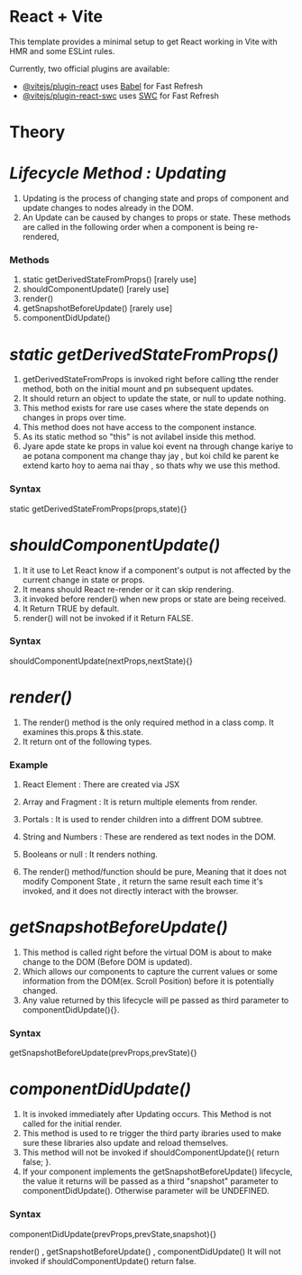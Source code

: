 # React + Vite

This template provides a minimal setup to get React working in Vite with HMR and some ESLint rules.

Currently, two official plugins are available:

- [@vitejs/plugin-react](https://github.com/vitejs/vite-plugin-react/blob/main/packages/plugin-react/README.md) uses [Babel](https://babeljs.io/) for Fast Refresh
- [@vitejs/plugin-react-swc](https://github.com/vitejs/vite-plugin-react-swc) uses [SWC](https://swc.rs/) for Fast Refresh


# Theory

# _Lifecycle Method : Updating_

1. Updating is the process of changing state and props of component and update changes to nodes already in the DOM.
2. An Update can be caused by changes to props or state. These methods are called in the following order when a component is being re-rendered,

<h3>Methods</h3>

1. static getDerivedStateFromProps() [rarely use]
2. shouldComponentUpdate() [rarely use]
3. render()
4. getSnapshotBeforeUpdate() [rarely use]
5. componentDidUpdate()

# _static getDerivedStateFromProps()_

1. getDerivedStateFromProps is invoked right before calling tthe render method, both on the initial mount and pn subsequent updates. 
2. It should return an object to update the state, or null to update nothing. 
3. This method exists for rare use cases where the state depends on changes in props over time. 
4. This method does not have access to the component instance.
5. As its static method so "this" is not avilabel inside this method.
6. Jyare apde state ke props in value koi event na through change kariye to ae potana component ma change thay jay , but koi child ke parent ke extend karto hoy to aema nai thay , so thats why we use this method.

<h3>Syntax</h3>

static getDerivedStateFromProps(props,state){}

# _shouldComponentUpdate()_

1. It it use to Let React know if a component's output is not affected by the current change in state or props.
2. It means should React re-render or it can skip rendering.
3. it invoked before render() when new props or state are being received.
4. It Return TRUE by default.
5. render() will not be invoked if it Return FALSE.

<h3>Syntax</h3>

shouldComponentUpdate(nextProps,nextState){}

# _render()_

1. The render() method is the only required method in a class comp. It examines this.props & this.state.
2. It return ont of the following types.

<h3>Example</h3>

1. React Element :  There are created via JSX
2. Array and Fragment : It is return multiple elements from render.
3. Portals : It is used to render children into a diffrent DOM subtree.
4. String and Numbers : These are rendered as text nodes in the DOM.
5. Booleans or null : It renders nothing.

3. The render() method/function should be pure, Meaning that it does not modify Component State , it return the same result each time it's invoked, and it does not directly interact with the browser.

# _getSnapshotBeforeUpdate()_

1. This method is called right before the virtual DOM is about to make change to the DOM (Before DOM is updated).
2. Which allows our components to capture the current values or some information from the DOM(ex. Scroll Position) before it is potentially changed.
3. Any value returned by this lifecycle will pe passed as third parameter to componentDidUpdate(){}.

<h3>Syntax</h3>

getSnapshotBeforeUpdate(prevProps,prevState){}

# _componentDidUpdate()_

1. It is invoked immediately after Updating occurs. This Method is not called for the initial render.
2. This method is used to re trigger the third party ibraries used to make sure these libraries also update and reload themselves.
3. This method will not be invoked if shouldComponentUpdate(){ return false; }.
4. If your component implements the getSnapshotBeforeUpdate() lifecycle, the value it returns will be passed as a third "snapshot" parameter to componentDidUpdate(). Otherwise parameter will be UNDEFINED.

<h3>Syntax</h3>

componentDidUpdate(prevProps,prevState,snapshot){}

render() , getSnapshotBeforeUpdate() , componentDidUpdate() It will not invoked if shouldComponentUpdate() return false.
